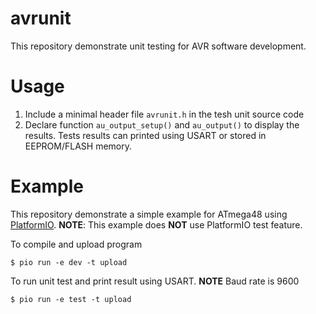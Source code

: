 # avrunit
This repository demonstrate unit testing for AVR software development. 

# Usage
1. Include a minimal header file ```avrunit.h``` in the tesh unit source code
2. Declare function ```au_output_setup()``` and ```au_output()``` to display the results. Tests results can printed using USART or stored in EEPROM/FLASH memory. 

# Example
This repository demonstrate a simple example for ATmega48 using [PlatformIO](https://platformio.org/). **NOTE**: This example does **NOT** use PlatformIO test feature. 

To compile and upload program
```console 
$ pio run -e dev -t upload 
```
To run unit test and print result using USART. **NOTE** Baud rate is 9600
```console 
$ pio run -e test -t upload 
```
